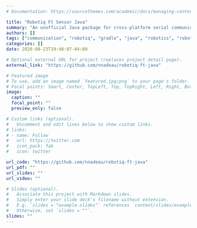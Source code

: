 ```yaml
---
# Documentation: https://sourcethemes.com/academic/docs/managing-content/

title: "Robotiq Ft Sensor Java"
summary: "An unofficial Java package for cross-platform serial communication with a Robotiq FT Sensor"
authors: []
tags: ["communication", "robotiq", "gradle", "java", "robotics", "robot", "sensor", "force", "electronics"]
categories: []
date: 2020-08-23T19:48:07-04:00

# Optional external URL for project (replaces project detail page).
external_link: "https://github.com/nnadeau/robotiq-ft-java"

# Featured image
# To use, add an image named `featured.jpg/png` to your page's folder.
# Focal points: Smart, Center, TopLeft, Top, TopRight, Left, Right, BottomLeft, Bottom, BottomRight.
image:
  caption: ""
  focal_point: ""
  preview_only: false

# Custom links (optional).
#   Uncomment and edit lines below to show custom links.
# links:
# - name: Follow
#   url: https://twitter.com
#   icon_pack: fab
#   icon: twitter

url_code: "https://github.com/nnadeau/robotiq-ft-java"
url_pdf: ""
url_slides: ""
url_video: ""

# Slides (optional).
#   Associate this project with Markdown slides.
#   Simply enter your slide deck's filename without extension.
#   E.g. `slides = "example-slides"` references `content/slides/example-slides.md`.
#   Otherwise, set `slides = ""`.
slides: ""
---
```

